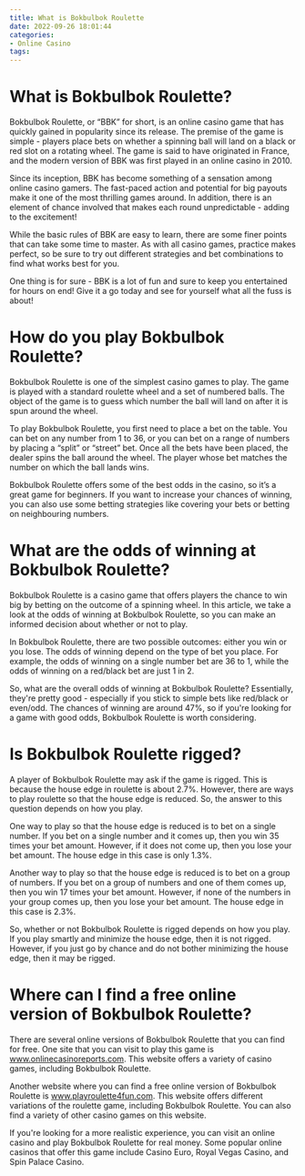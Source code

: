 ```yaml
---
title: What is Bokbulbok Roulette
date: 2022-09-26 18:01:44
categories:
- Online Casino
tags:
---
```



#  What is Bokbulbok Roulette?

Bokbulbok Roulette, or “BBK” for short, is an online casino game that has quickly gained in popularity since its release. The premise of the game is simple - players place bets on whether a spinning ball will land on a black or red slot on a rotating wheel. The game is said to have originated in France, and the modern version of BBK was first played in an online casino in 2010.

Since its inception, BBK has become something of a sensation among online casino gamers. The fast-paced action and potential for big payouts make it one of the most thrilling games around. In addition, there is an element of chance involved that makes each round unpredictable - adding to the excitement!

While the basic rules of BBK are easy to learn, there are some finer points that can take some time to master. As with all casino games, practice makes perfect, so be sure to try out different strategies and bet combinations to find what works best for you.

One thing is for sure - BBK is a lot of fun and sure to keep you entertained for hours on end! Give it a go today and see for yourself what all the fuss is about!

#  How do you play Bokbulbok Roulette?

Bokbulbok Roulette is one of the simplest casino games to play. The game is played with a standard roulette wheel and a set of numbered balls. The object of the game is to guess which number the ball will land on after it is spun around the wheel.

To play Bokbulbok Roulette, you first need to place a bet on the table. You can bet on any number from 1 to 36, or you can bet on a range of numbers by placing a “split” or “street” bet. Once all the bets have been placed, the dealer spins the ball around the wheel. The player whose bet matches the number on which the ball lands wins.

Bokbulbok Roulette offers some of the best odds in the casino, so it’s a great game for beginners. If you want to increase your chances of winning, you can also use some betting strategies like covering your bets or betting on neighbouring numbers.

#  What are the odds of winning at Bokbulbok Roulette?

Bokbulbok Roulette is a casino game that offers players the chance to win big by betting on the outcome of a spinning wheel. In this article, we take a look at the odds of winning at Bokbulbok Roulette, so you can make an informed decision about whether or not to play.

In Bokbulbok Roulette, there are two possible outcomes: either you win or you lose. The odds of winning depend on the type of bet you place. For example, the odds of winning on a single number bet are 36 to 1, while the odds of winning on a red/black bet are just 1 in 2.

So, what are the overall odds of winning at Bokbulbok Roulette? Essentially, they're pretty good - especially if you stick to simple bets like red/black or even/odd. The chances of winning are around 47%, so if you're looking for a game with good odds, Bokbulbok Roulette is worth considering.

#  Is Bokbulbok Roulette rigged?

A player of Bokbulbok Roulette may ask if the game is rigged. This is because the house edge in roulette is about 2.7%. However, there are ways to play roulette so that the house edge is reduced. So, the answer to this question depends on how you play.

One way to play so that the house edge is reduced is to bet on a single number. If you bet on a single number and it comes up, then you win 35 times your bet amount. However, if it does not come up, then you lose your bet amount. The house edge in this case is only 1.3%.

Another way to play so that the house edge is reduced is to bet on a group of numbers. If you bet on a group of numbers and one of them comes up, then you win 17 times your bet amount. However, if none of the numbers in your group comes up, then you lose your bet amount. The house edge in this case is 2.3%.

So, whether or not Bokbulbok Roulette is rigged depends on how you play. If you play smartly and minimize the house edge, then it is not rigged. However, if you just go by chance and do not bother minimizing the house edge, then it may be rigged.

#  Where can I find a free online version of Bokbulbok Roulette?

There are several online versions of Bokbulbok Roulette that you can find for free. One site that you can visit to play this game is
www.onlinecasinoreports.com. This website offers a variety of casino games, including Bokbulbok Roulette.

Another website where you can find a free online version of Bokbulbok Roulette is www.playroulette4fun.com. This website offers different variations of the roulette game, including Bokbulbok Roulette. You can also find a variety of other casino games on this website.

If you're looking for a more realistic experience, you can visit an online casino and play Bokbulbok Roulette for real money. Some popular online casinos that offer this game include Casino Euro, Royal Vegas Casino, and Spin Palace Casino.